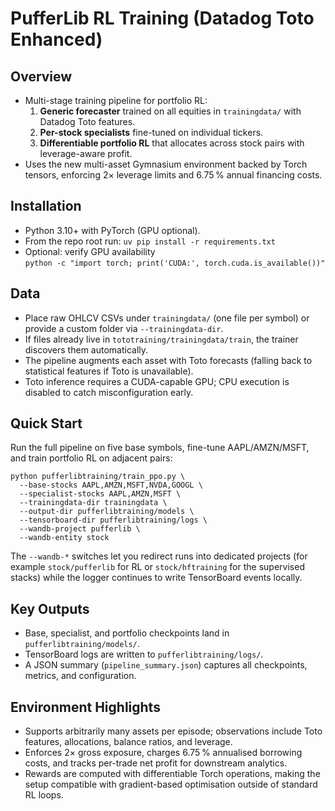 PufferLib RL Training (Datadog Toto Enhanced)
============================================

Overview
--------

- Multi-stage training pipeline for portfolio RL:
  1. **Generic forecaster** trained on all equities in `trainingdata/` with Datadog Toto features.
  2. **Per-stock specialists** fine-tuned on individual tickers.
  3. **Differentiable portfolio RL** that allocates across stock pairs with leverage-aware profit.
- Uses the new multi-asset Gymnasium environment backed by Torch tensors, enforcing 2× leverage limits and 6.75 % annual financing costs.

Installation
------------

- Python 3.10+ with PyTorch (GPU optional).
- From the repo root run: `uv pip install -r requirements.txt`
- Optional: verify GPU availability  
  `python -c "import torch; print('CUDA:', torch.cuda.is_available())"`

Data
----

- Place raw OHLCV CSVs under `trainingdata/` (one file per symbol) or provide a custom folder via `--trainingdata-dir`.
- If files already live in `tototraining/trainingdata/train`, the trainer discovers them automatically.
- The pipeline augments each asset with Toto forecasts (falling back to statistical features if Toto is unavailable).
- Toto inference requires a CUDA-capable GPU; CPU execution is disabled to catch misconfiguration early.

Quick Start
-----------

Run the full pipeline on five base symbols, fine-tune AAPL/AMZN/MSFT, and train portfolio RL on adjacent pairs:

```
python pufferlibtraining/train_ppo.py \
  --base-stocks AAPL,AMZN,MSFT,NVDA,GOOGL \
  --specialist-stocks AAPL,AMZN,MSFT \
  --trainingdata-dir trainingdata \
  --output-dir pufferlibtraining/models \
  --tensorboard-dir pufferlibtraining/logs \
  --wandb-project pufferlib \
  --wandb-entity stock
```

The `--wandb-*` switches let you redirect runs into dedicated projects (for example `stock/pufferlib` for RL or `stock/hftraining` for the supervised stacks) while the logger continues to write TensorBoard events locally.

Key Outputs
-----------

- Base, specialist, and portfolio checkpoints land in `pufferlibtraining/models/`.
- TensorBoard logs are written to `pufferlibtraining/logs/`.
- A JSON summary (`pipeline_summary.json`) captures all checkpoints, metrics, and configuration.

Environment Highlights
----------------------

- Supports arbitrarily many assets per episode; observations include Toto features, allocations, balance ratios, and leverage.
- Enforces 2× gross exposure, charges 6.75 % annualised borrowing costs, and tracks per-trade net profit for downstream analytics.
- Rewards are computed with differentiable Torch operations, making the setup compatible with gradient-based optimisation outside of standard RL loops.
